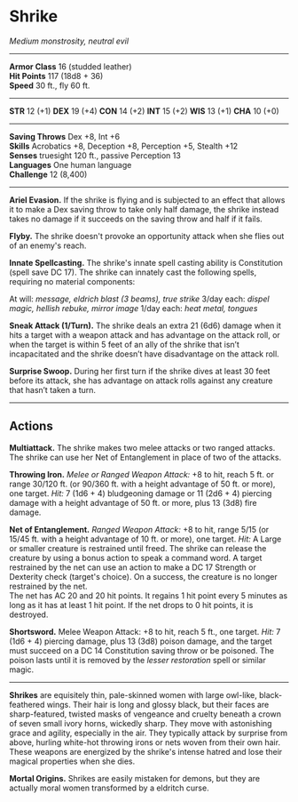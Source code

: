 # Shrike

_Medium monstrosity, neutral evil_

---

**Armor Class** 16 (studded leather)  
**Hit Points** 117 (18d8 + 36)  
**Speed** 30 ft., fly 60 ft.  

---

**STR** 12 (+1) **DEX** 19 (+4) **CON** 14 (+2) **INT** 15 (+2) **WIS** 13 (+1) **CHA** 10 (+0)

---

**Saving Throws** Dex +8, Int +6  
**Skills** Acrobatics +8, Deception +8, Perception +5, Stealth +12  
**Senses** truesight 120 ft., passive Perception 13  
**Languages** One human language  
**Challenge** 12 (8,400)  

---

**Ariel Evasion.** If the shrike is flying and is subjected to an effect that allows it to make a Dex saving throw to take only half damage, the shrike instead takes no damage if it succeeds on the saving throw and half if it fails.

**Flyby.** The shrike doesn't provoke an opportunity attack when she flies out of an enemy's reach.  

**Innate Spellcasting.** The shrike's innate spell casting ability is Constitution (spell save DC 17). The shrike can innately cast the following spells, requiring no material components:

At will: _message, eldrich blast (3 beams), true strike_
3/day each: _dispel magic, hellish rebuke, mirror image_
1/day each: _heat metal, tongues_

**Sneak Attack (1/Turn).** The shrike deals an extra 21 (6d6) damage when it hits a target with a weapon attack and has advantage on the attack roll, or when the target is within 5 feet of an ally of the shrike that isn’t incapacitated and the shrike doesn’t have disadvantage on the attack roll.

**Surprise Swoop.** During her first turn if the shrike dives at least 30 feet before its attack, she has advantage on attack rolls against any creature that hasn’t taken a turn.

---

## Actions

**Multiattack.** The shrike makes two melee attacks or two ranged attacks. The shrike can use her Net of Entanglement in place of two of the attacks.

**Throwing Iron.** _Melee or Ranged Weapon Attack:_ +8 to hit, reach 5 ft. or range 30/120 ft. (or 90/360 ft. with a height advantage of 50 ft. or more), one target. _Hit:_ 7 (1d6 + 4) bludgeoning damage or 11 (2d6 + 4) piercing damage with a height advantage of 50 ft. or more, plus 13 (3d8) fire damage.

**Net of Entanglement.** _Ranged Weapon Attack:_ +8 to hit, range 5/15 (or 15/45 ft. with a height advantage of 10 ft. or more), one target. _Hit:_ A Large or smaller creature is restrained until freed. The shrike can release the creature by using a bonus action to speak a command word. A target restrained by the net can use an action to make a DC 17 Strength or Dexterity check (target's choice). On a success, the creature is no longer restrained by the net.  
The net has AC 20 and 20 hit points. It regains 1 hit point every 5 minutes as long as it has at least 1 hit point. If the net drops to 0 hit points, it is destroyed.  

**Shortsword.** Melee Weapon Attack: +8 to hit, reach 5 ft., one target. _Hit:_ 7 (1d6 + 4) piercing damage, plus 13 (3d8) poison damage, and the target must succeed on a DC 14 Constitution saving throw or be poisoned. The poison lasts until it is removed by the _lesser restoration_ spell or similar magic.

---

**Shrikes** are equisitely thin, pale-skinned women with large owl-like, black-feathered wings. Their hair is long and glossy black, but their faces are sharp-featured, twisted masks of vengeance and cruelty beneath a crown of seven small ivory horns, wickedly sharp. They move with astonishing grace and agility, especially in the air. They typically attack by surprise from above, hurling white-hot throwing irons or nets woven from their own hair. These weapons are energized by the shrike's intense hatred and lose their magical properties when she dies.  

**Mortal Origins.** Shrikes are easily mistaken for demons, but they are actually moral women transformed by a eldritch curse.  
